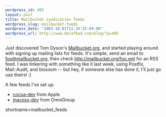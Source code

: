 ```yaml
--- 
wordpress_id: 485
layout: post
title: Mailbucket syndication feeds
wordpress_slug: mailbucket-feeds
wordpress_date: "2003-10-01T11:34:25-04:00"
wordpress_url: http://www.decafbad.com/blog/?p=485
---
```

<p>
Just discovered Tom Dyson's
<a href="http://www.mailbucket.org/index.html">Mailbucket.org</a>,
and started playing around with signing up mailing lists
for feeds.  It's simple, send an email to
<a href="mailto:foo@mailbucket.org">foo@mailbucket.org</a>,
then check <a href="http://mailbucket.org/foo.xml">http://mailbucket.org/foo.xml</a>
for an RSS feed.
I was tinkering with something like it last week, using
Postfix, Mail::Audit, and blosxom -- but hey, if someone else
has done it, I'll just go use theirs! :)
</p>
<p>
A few feeds I've set up:
</p>
<ul>
<li><a href="http://mailbucket.org/cocoa-dev.xml">cocoa-dev</a> from Apple</li>
<li><a href="http://mailbucket.org/macosx-dev.xml">macosx-dev</a> from OmniGroup</li>
</ul>
<!--more-->
shortname=mailbucket_feeds
